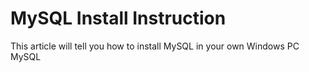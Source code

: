 # MySQL Install Instruction
This article will tell you how to install MySQL in your own Windows PC
MySQL
